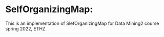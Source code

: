 # SelfOrganizingMap:
This is an implementation of SlefOrganizingMap for Data Mining2 course spring 2022, ETHZ.
